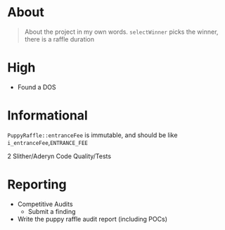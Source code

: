 # About

> About the project in my own words. `selectWinner` picks the winner, there is a raffle duration

# High

- Found a DOS

# Informational

`PuppyRaffle::entranceFee` is immutable, and should be like `i_entranceFee`,`ENTRANCE_FEE`

2 Slither/Aderyn
Code Quality/Tests

# Reporting

- Competitive Audits
  - Submit a finding
- Write the puppy raffle audit report (including POCs)
